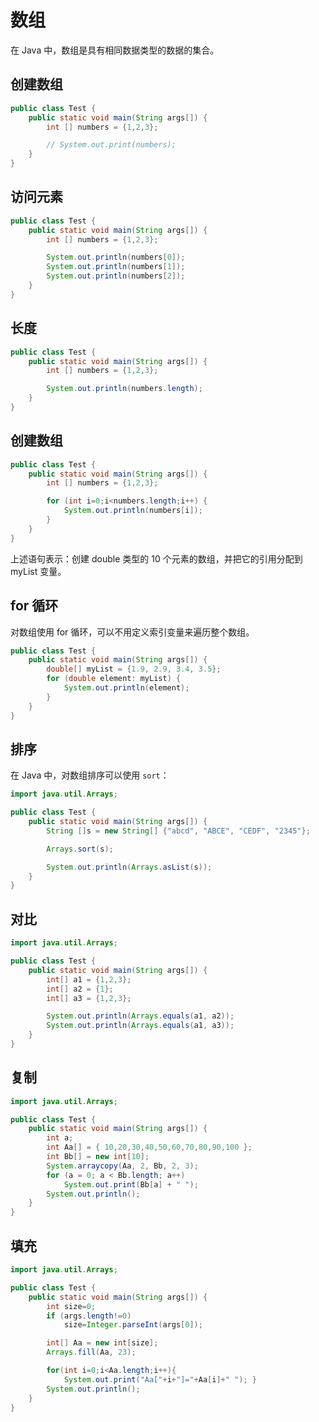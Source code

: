 # 数组

在 Java 中，数组是具有相同数据类型的数据的集合。

## 创建数组

<div class="run"></div>

```java
public class Test {
    public static void main(String args[]) {
        int [] numbers = {1,2,3};

        // System.out.print(numbers);
    }
}
```

## 访问元素

<div class="run"></div>

```java
public class Test {
    public static void main(String args[]) {
        int [] numbers = {1,2,3};

        System.out.println(numbers[0]);
        System.out.println(numbers[1]);
        System.out.println(numbers[2]);
    }
}
```

## 长度

<div class="run"></div>

```java
public class Test {
    public static void main(String args[]) {
        int [] numbers = {1,2,3};

        System.out.println(numbers.length);
    }
}
```

## 创建数组

<div class="run"></div>

```java
public class Test {
    public static void main(String args[]) {
        int [] numbers = {1,2,3};

        for (int i=0;i<numbers.length;i++) {
            System.out.println(numbers[i]);
        }
    }
}
```

上述语句表示：创建 double 类型的 10 个元素的数组，并把它的引用分配到 myList 变量。

## for 循环

对数组使用 for 循环，可以不用定义索引变量来遍历整个数组。

<div class="run"></div>

```java
public class Test {
    public static void main(String args[]) {
        double[] myList = {1.9, 2.9, 3.4, 3.5};
        for (double element: myList) {
            System.out.println(element);
        }
    }
}
```

## 排序

在 Java 中，对数组排序可以使用 `sort`：

<div class="run"></div>

```java
import java.util.Arrays;

public class Test {
    public static void main(String args[]) {
        String []s = new String[] {"abcd", "ABCE", "CEDF", "2345"};

        Arrays.sort(s);

        System.out.println(Arrays.asList(s));
    }
}
```

## 对比

<div class="run"></div>

```java
import java.util.Arrays;

public class Test {
    public static void main(String args[]) {
        int[] a1 = {1,2,3};
        int[] a2 = {1};
        int[] a3 = {1,2,3};

        System.out.println(Arrays.equals(a1, a2));
        System.out.println(Arrays.equals(a1, a3));
    }
}
```

## 复制

<div class="run"></div>

```java
import java.util.Arrays;

public class Test {
    public static void main(String args[]) {
        int a;
        int Aa[] = { 10,20,30,40,50,60,70,80,90,100 };
        int Bb[] = new int[10];
        System.arraycopy(Aa, 2, Bb, 2, 3);
        for (a = 0; a < Bb.length; a++)
            System.out.print(Bb[a] + " ");
        System.out.println();
    }
}
```

## 填充

<div class="run"></div>

```java
import java.util.Arrays;

public class Test {
    public static void main(String args[]) {
        int size=0;
        if (args.length!=0)
            size=Integer.parseInt(args[0]);

        int[] Aa = new int[size];
        Arrays.fill(Aa, 23);

        for(int i=0;i<Aa.length;i++){
            System.out.print("Aa["+i+"]="+Aa[i]+" "); }
        System.out.println();
    }
}
```
